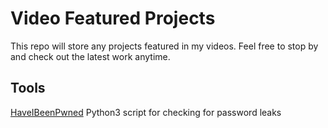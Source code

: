 # Video Featured Projects
This repo will store any projects featured in my videos. Feel free to stop by and check out the latest work anytime.

## Tools
[HaveIBeenPwned](haveibeenpwned) Python3 script for checking for password leaks
